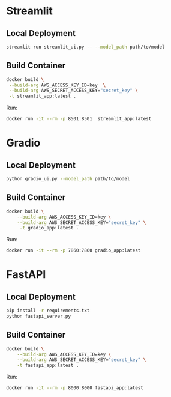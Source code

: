 # Streamlit


## Local Deployment
```bash
streamlit run streamlit_ui.py -- --model_path path/to/model
```


## Build Container
```bash
docker build \
 --build-arg AWS_ACCESS_KEY_ID=key  \
 --build-arg AWS_SECRET_ACCESS_KEY="secret_key" \
 -t streamlit_app:latest .
```

Run:
```bash
docker run -it --rm -p 8501:8501  streamlit_app:latest
```


# Gradio

## Local Deployment
```bash
python gradio_ui.py --model_path path/to/model
```

## Build Container
```bash
docker build \
    --build-arg AWS_ACCESS_KEY_ID=key \
    --build-arg AWS_SECRET_ACCESS_KEY="secret_key" \
     -t gradio_app:latest .
```

Run:
```bash
docker run -it --rm -p 7860:7860 gradio_app:latest
```


# FastAPI
## Local Deployment
```bash
pip install -r requirements.txt
python fastapi_server.py
```

## Build Container
```bash
docker build \
    --build-arg AWS_ACCESS_KEY_ID=key \
    --build-arg AWS_SECRET_ACCESS_KEY="secret_key" \
    -t fastapi_app:latest .
```

Run:
```bash
docker run -it --rm -p 8000:8000 fastapi_app:latest
```